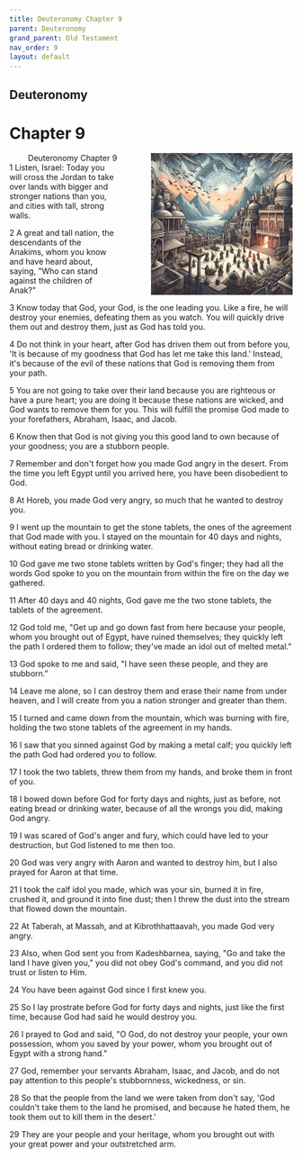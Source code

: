 ```yaml
---
title: Deuteronomy Chapter 9
parent: Deuteronomy
grand_parent: Old Testament
nav_order: 9
layout: default
---
```


## Deuteronomy

# Chapter 9

<div style="clear: both; text-align: right;">
    <div style="max-width: 50%; height: auto; float: right; margin: 0 0 10px 10px; padding-left: 10%;">
        <img src="/assets/Image/Deuteronomy/500/9.jpg" alt="Deuteronomy Chapter 9" class="chapter-image">
    </div>
    <figcaption style="font-size: 14px; text-align: right;">Deuteronomy Chapter 9</figcaption>
</div>
1 Listen, Israel: Today you will cross the Jordan to take over lands with bigger and stronger nations than you, and cities with tall, strong walls.

2 A great and tall nation, the descendants of the Anakims, whom you know and have heard about, saying, "Who can stand against the children of Anak?"

3 Know today that God, your God, is the one leading you. Like a fire, he will destroy your enemies, defeating them as you watch. You will quickly drive them out and destroy them, just as God has told you.

4 Do not think in your heart, after God has driven them out from before you, 'It is because of my goodness that God has let me take this land.' Instead, it's because of the evil of these nations that God is removing them from your path.

5 You are not going to take over their land because you are righteous or have a pure heart; you are doing it because these nations are wicked, and God wants to remove them for you. This will fulfill the promise God made to your forefathers, Abraham, Isaac, and Jacob.

6 Know then that God is not giving you this good land to own because of your goodness; you are a stubborn people.

7 Remember and don't forget how you made God angry in the desert. From the time you left Egypt until you arrived here, you have been disobedient to God.

8 At Horeb, you made God very angry, so much that he wanted to destroy you.

9 I went up the mountain to get the stone tablets, the ones of the agreement that God made with you. I stayed on the mountain for 40 days and nights, without eating bread or drinking water.

10 God gave me two stone tablets written by God's finger; they had all the words God spoke to you on the mountain from within the fire on the day we gathered.

11 After 40 days and 40 nights, God gave me the two stone tablets, the tablets of the agreement.

12 God told me, "Get up and go down fast from here because your people, whom you brought out of Egypt, have ruined themselves; they quickly left the path I ordered them to follow; they've made an idol out of melted metal."

13 God spoke to me and said, "I have seen these people, and they are stubborn."

14 Leave me alone, so I can destroy them and erase their name from under heaven, and I will create from you a nation stronger and greater than them.

15 I turned and came down from the mountain, which was burning with fire, holding the two stone tablets of the agreement in my hands.

16 I saw that you sinned against God by making a metal calf; you quickly left the path God had ordered you to follow.

17 I took the two tablets, threw them from my hands, and broke them in front of you.

18 I bowed down before God for forty days and nights, just as before, not eating bread or drinking water, because of all the wrongs you did, making God angry.

19 I was scared of God's anger and fury, which could have led to your destruction, but God listened to me then too.

20 God was very angry with Aaron and wanted to destroy him, but I also prayed for Aaron at that time.

21 I took the calf idol you made, which was your sin, burned it in fire, crushed it, and ground it into fine dust; then I threw the dust into the stream that flowed down the mountain.

22 At Taberah, at Massah, and at Kibrothhattaavah, you made God very angry.

23 Also, when God sent you from Kadeshbarnea, saying, "Go and take the land I have given you," you did not obey God's command, and you did not trust or listen to Him.

24 You have been against God since I first knew you.

25 So I lay prostrate before God for forty days and nights, just like the first time, because God had said he would destroy you.

26 I prayed to God and said, "O God, do not destroy your people, your own possession, whom you saved by your power, whom you brought out of Egypt with a strong hand."

27 God, remember your servants Abraham, Isaac, and Jacob, and do not pay attention to this people's stubbornness, wickedness, or sin.

28 So that the people from the land we were taken from don't say, 'God couldn't take them to the land he promised, and because he hated them, he took them out to kill them in the desert.'

29 They are your people and your heritage, whom you brought out with your great power and your outstretched arm.


